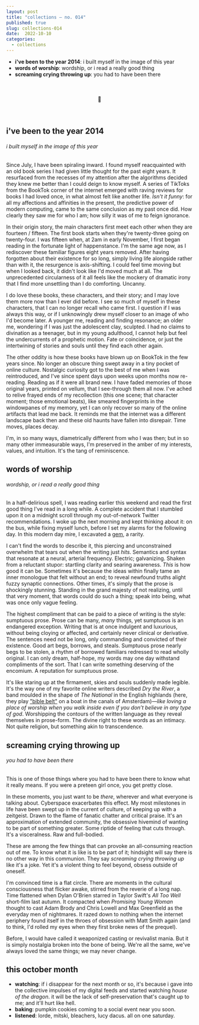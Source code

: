 ```yaml
---
layout: post
title: "collections — no. 014"
published: true
slug: collections-014
date:  2022-10-10
categories:
  - collections
---
```


- **i've been to the year 2014**: i built myself in the image of this year
- **words of worship**: wordship, or i read a really good thing
- **screaming crying throwing up**: you had to have been there

<br />

<h4 style="text-align:center">💌</h4>

<!--more-->

<br />

## i've been to the year 2014
###### i built myself in the image of this year
Since July, I have been spiraling inward. I found myself reacquainted with an old book series I had given little thought for the past eight years. It resurfaced from the recesses of my attention after the algorithms decided they knew me better than I could deign to know myself. A series of TikToks from the BookTok corner of the internet emerged with raving reviews for books I had loved once, in what almost felt like another life. *Isn't it funny*: for all my affections and affinities in the present, the predictive power of modern computing, came to the same conclusion as my past once did. How clearly they saw me for who I am; how silly it was of me to feign ignorance. 

In their origin story, the main characters first meet each other when they are fourteen / fifteen. The first book starts when they're twenty-three going on twenty-four. I was fifteen when, at 2am in early November, I first began reading in the fortunate light of happenstance. I'm the same age now, as I rediscover these familiar figures eight years removed. After having forgotten about their existence for so long, simply living life alongside rather than with it, the resurgence is axis-shifting.  I could feel time moving but when I looked back, it didn't look like I'd moved much at all. The unprecedented circularness of it all feels like the mockery of dramatic irony that I find more unsettling than I do comforting. Uncanny. 

I do love these books, these characters, and their story; and I may love them more now than I ever did before. I see so much of myself in these characters, that I can no longer recall who came first. I question if I was always this way, or if I unknowingly drew myself closer to an image of who I'd become later. A younger me, reading and finding resonance; an older me, wondering if I was just the adolescent clay, sculpted. I had no claims to divination as a teenager, but in my young adulthood, I cannot help but feel the undercurrents of a prophetic motion. Fate or coincidence, or just the intertwining of stories and souls until they find each other again.

The other oddity is how these books have blown up on BookTok in the few years since. No longer an obscure thing swept away in a tiny pocket of online culture. Nostalgic curiosity got to the best of me when I was reintroduced, and I've since spent days upon weeks upon months now re-reading. Reading as if it were all brand new. I have faded memories of those original years, printed on vellum, that I see-through them all now. I've ached to relive frayed ends of my recollection (this one scene; that character moment; those emotional beats), like smeared fingerprints in the windowpanes of my memory, yet I can only recover so many of the online artifacts that lead me back. It reminds me that the internet was a different landscape back then and these old haunts have fallen into disrepair. Time moves, places decay. 

I'm, in so many ways, diametrically different from who I was then; but in so many other immeasurable ways, I'm preserved in the amber of my interests, values, and intuition. It's the tang of reminiscence.


## words of worship
###### wordship, or i read a really good thing
In a half-delirious spell, I was reading earlier this weekend and read the first good thing I've read in a long while. A complete accident that I stumbled upon it on a midnight scroll through my out-of-network Twitter recommendations. I woke up the next morning and kept thinking about it: on the bus, while fixing myself lunch, before I set my alarms for the following day. In this modern day mire, I excavated a [gem](https://blog.kellyluo.me/2022-03/seasons-twenty-two), a rarity.

I can't find the words to describe it, this piercing and unconstrained overwhelm that tears out when the writing just *hits*. Semantics and syntax that resonate at a neural, arterial frequency. Electric; galvanizing. Shaken from a reluctant stupor: startling clarity and searing awareness. *This* is how good it can be. Sometimes it's because the ideas within finally tame an inner monologue that felt without an end; to reveal newfound truths alight fuzzy synaptic connections. Other times, it's simply that the prose is shockingly stunning. Standing in the grand majesty of not realizing, until that very moment, that words could do such a thing; speak into being, what was once only vague feeling. 

The highest compliment that can be paid to a piece of writing is the style: sumptuous prose. Prose can be many, *many* things, yet sumptuous is an endangered exception. Writing that is at once indulgent and luxurious, without being cloying or affected, and certainly never clinical or derivative. The sentences need not be long, only commanding and convicted of their existence. Good art begs, borrows, and steals. Sumptuous prose nearly begs to be stolen, a rhythm of borrowed familiars redressed to read wholly original. I can only dream, half-hope, my words may one day withstand compliments of the sort. That I can write something deserving of the encomium. A reputation for sumptuous prose.

It's like staring up at the firmament, skies and souls suddenly made legible. It's the way one of my favorite online writers described *Dry the River*, a band moulded in the shape of *The National* in the English highlands (here, they play ["bible belt"](https://youtu.be/xbsMVyLQ35I?t=1191) on a boat in the canals of Amsterdam)—*like loving a place of worship when you walk inside even if you don’t believe in any type of god*. Worshipping the contours of the written language as they reveal themselves in prose-form. The divine right to these words as an intimacy. Not quite religion, but something akin to transcendence.


## screaming crying throwing up
###### you had to have been there
This is one of those things where you had to have been there to know what it really means. If you were a preteen girl once, you get pretty close.

In these moments, you just want to be *there*, wherever and what everyone is talking about. Cyberspace exacerbates this effect. My most milestones in life have been swept up in the current of culture, of keeping up with a zeitgeist. Drawn to the flame of fanatic chatter and critical praise. It's an approximation of extended community, the obsessive hivemind of wanting to be part of something greater. Some riptide of feeling that cuts through. It's a visceralness. Raw and full-bodied. 

These are among the few things that can provoke an all-consuming reaction out of me. To know what it is like is to be part of it; hindsight will say there is no other way in this communion. They say *screaming crying throwing up* like it's a joke. Yet it's a violent thing to feel beyond, obsess outside of oneself.

I'm convinced time is a flat circle. There are moments in the cultural consciousness that flicker awake, stirred from the reverie of a long nap. Time flattened when Dylan O'Brien starred in Taylor Swift's *All Too Well* short-film last autumn. It compacted when *Promising Young Woman* thought to cast Adam Brody and Chris Lowell and Max Greenfield as the everyday men of nightmares. It razed down to nothing when the internet periphery found itself in the throes of obsession with Matt Smith again (and to think, I'd rolled my eyes when they first broke news of the prequel). 

Before, I would have called it weaponized casting or revivalist mania. But it is simply nostalgia broken into the bone of being. We're all the same, we've always loved the same things; we may never change.




## this october month

- **watching**: if i disappear for the next month or so, it's because i gave into the collective impulses of my digital feeds and started watching *house of the dragon*. it will be the lack of self-preservation that's caught up to me; and it'll hurt like hell.
- **baking**: pumpkin cookies coming to a social event near you soon.
- **listened**: lorde, mitski, bleachers, lucy dacus. all on one saturday.